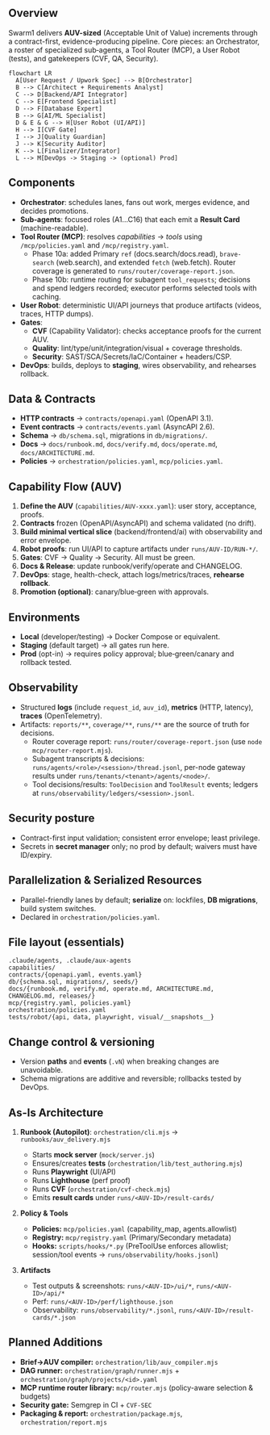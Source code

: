 ## Overview

Swarm1 delivers **AUV-sized** (Acceptable Unit of Value) increments through a contract-first,
evidence-producing pipeline. Core pieces: an Orchestrator, a roster of specialized
sub‑agents, a Tool Router (MCP), a User Robot (tests), and gatekeepers (CVF, QA, Security).

```mermaid
flowchart LR
  A[User Request / Upwork Spec] --> B[Orchestrator]
  B --> C[Architect + Requirements Analyst]
  C --> D[Backend/API Integrator]
  C --> E[Frontend Specialist]
  D --> F[Database Expert]
  B --> G[AI/ML Specialist]
  D & E & G --> H[User Robot (UI/API)]
  H --> I[CVF Gate]
  I --> J[Quality Guardian]
  J --> K[Security Auditor]
  K --> L[Finalizer/Integrator]
  L --> M[DevOps -> Staging -> (optional) Prod]
```

## Components

- **Orchestrator**: schedules lanes, fans out work, merges evidence, and decides promotions.
- **Sub‑agents**: focused roles (A1…C16) that each emit a **Result Card** (machine-readable).
- **Tool Router (MCP)**: resolves _capabilities_ → _tools_ using `/mcp/policies.yaml` and `/mcp/registry.yaml`.
  - Phase 10a: added Primary `ref` (docs.search/docs.read), `brave-search` (web.search), and extended `fetch` (web.fetch). Router coverage is generated to `runs/router/coverage-report.json`.
  - Phase 10b: runtime routing for subagent `tool_requests`; decisions and spend ledgers recorded; executor performs selected tools with caching.
- **User Robot**: deterministic UI/API journeys that produce artifacts (videos, traces, HTTP dumps).
- **Gates**:
  - **CVF** (Capability Validator): checks acceptance proofs for the current AUV.
  - **Quality**: lint/type/unit/integration/visual + coverage thresholds.
  - **Security**: SAST/SCA/Secrets/IaC/Container + headers/CSP.
- **DevOps**: builds, deploys to **staging**, wires observability, and rehearses rollback.

## Data & Contracts

- **HTTP contracts** → `contracts/openapi.yaml` (OpenAPI 3.1).
- **Event contracts** → `contracts/events.yaml` (AsyncAPI 2.6).
- **Schema** → `db/schema.sql`, migrations in `db/migrations/`.
- **Docs** → `docs/runbook.md`, `docs/verify.md`, `docs/operate.md`, `docs/ARCHITECTURE.md`.
- **Policies** → `orchestration/policies.yaml`, `mcp/policies.yaml`.

## Capability Flow (AUV)

1. **Define the AUV** (`capabilities/AUV-xxxx.yaml`): user story, acceptance, proofs.
2. **Contracts** frozen (OpenAPI/AsyncAPI) and schema validated (no drift).
3. **Build minimal vertical slice** (backend/frontend/ai) with observability and error envelope.
4. **Robot proofs**: run UI/API to capture artifacts under `runs/AUV-ID/RUN-*/`.
5. **Gates**: CVF → Quality → Security. All must be green.
6. **Docs & Release**: update runbook/verify/operate and CHANGELOG.
7. **DevOps**: stage, health-check, attach logs/metrics/traces, **rehearse rollback**.
8. **Promotion (optional)**: canary/blue‑green with approvals.

## Environments

- **Local** (developer/testing) → Docker Compose or equivalent.
- **Staging** (default target) → all gates run here.
- **Prod** (opt-in) → requires policy approval; blue‑green/canary and rollback tested.

## Observability

- Structured **logs** (include `request_id`, `auv_id`), **metrics** (HTTP, latency), **traces** (OpenTelemetry).
- Artifacts: `reports/**`, `coverage/**`, `runs/**` are the source of truth for decisions.
  - Router coverage report: `runs/router/coverage-report.json` (use `node mcp/router-report.mjs`).
  - Subagent transcripts & decisions: `runs/agents/<role>/<session>/thread.jsonl`, per-node gateway results under `runs/tenants/<tenant>/agents/<node>/`.
  - Tool decisions/results: `ToolDecision` and `ToolResult` events; ledgers at `runs/observability/ledgers/<session>.jsonl`.

## Security posture

- Contract-first input validation; consistent error envelope; least privilege.
- Secrets in **secret manager** only; no prod by default; waivers must have ID/expiry.

## Parallelization & Serialized Resources

- Parallel-friendly lanes by default; **serialize** on: lockfiles, **DB migrations**, build system switches.
- Declared in `orchestration/policies.yaml`.

## File layout (essentials)

```
.claude/agents, .claude/aux-agents
capabilities/
contracts/{openapi.yaml, events.yaml}
db/{schema.sql, migrations/, seeds/}
docs/{runbook.md, verify.md, operate.md, ARCHITECTURE.md, CHANGELOG.md, releases/}
mcp/{registry.yaml, policies.yaml}
orchestration/policies.yaml
tests/robot/{api, data, playwright, visual/__snapshots__}
```

## Change control & versioning

- Version **paths** and **events** (`.vN`) when breaking changes are unavoidable.
- Schema migrations are additive and reversible; rollbacks tested by DevOps.

## As-Is Architecture

1. **Runbook (Autopilot)**: `orchestration/cli.mjs` → `runbooks/auv_delivery.mjs`
   - Starts **mock server** (`mock/server.js`)
   - Ensures/creates **tests** (`orchestration/lib/test_authoring.mjs`)
   - Runs **Playwright** (UI/API)
   - Runs **Lighthouse** (perf proof)
   - Runs **CVF** (`orchestration/cvf-check.mjs`)
   - Emits **result cards** under `runs/<AUV-ID>/result-cards/`

2. **Policy & Tools**
   - **Policies:** `mcp/policies.yaml` (capability_map, agents.allowlist)
   - **Registry:** `mcp/registry.yaml` (Primary/Secondary metadata)
   - **Hooks:** `scripts/hooks/*.py` (PreToolUse enforces allowlist; session/tool events → `runs/observability/hooks.jsonl`)

3. **Artifacts**
   - Test outputs & screenshots: `runs/<AUV-ID>/ui/*`, `runs/<AUV-ID>/api/*`
   - Perf: `runs/<AUV-ID>/perf/lighthouse.json`
   - Observability: `runs/observability/*.jsonl`, `runs/<AUV-ID>/result-cards/*.json`

## Planned Additions

- **Brief→AUV compiler:** `orchestration/lib/auv_compiler.mjs`
- **DAG runner:** `orchestration/graph/runner.mjs` + `orchestration/graph/projects/<id>.yaml`
- **MCP runtime router library:** `mcp/router.mjs` (policy-aware selection & budgets)
- **Security gate:** Semgrep in CI + `CVF-SEC`
- **Packaging & report:** `orchestration/package.mjs`, `orchestration/report.mjs`
